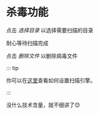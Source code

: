 # 杀毒功能

点击 *选择目录* 以选择需要扫描的目录

耐心等待扫描完成

点击 *删除文件* 以删除病毒文件

::: tip

你可以在[这里][scan]查看如何设置扫描引擎。

:::

没什么技术含量，就不细讲了😊

[scan]:/settings-feature.html#功能设置
